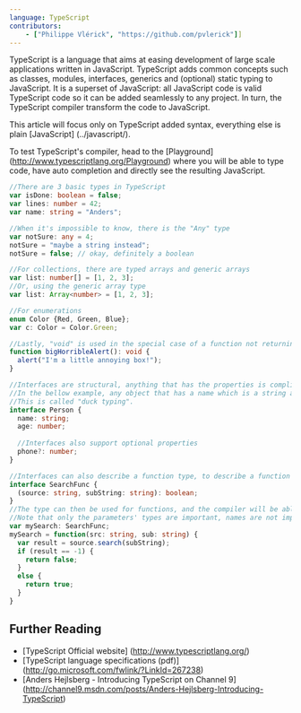 ```yaml
---
language: TypeScript
contributors:
    - ["Philippe Vlérick", "https://github.com/pvlerick"]]
---
```


TypeScript is a language that aims at easing development of large scale applications written in JavaScript.
TypeScript adds common concepts such as classes, modules, interfaces, generics and (optional) static typing to JavaScript.
It is a superset of JavaScript: all JavaScript code is valid TypeScript code so it can be added seamlessly to any project. In turn, the TypeScript compiler transform the code to JavaScript.

This article will focus only on TypeScript added syntax, everything else is plain [JavaScript] (../javascript/).

To test TypeScript's compiler, head to the [Playground] (http://www.typescriptlang.org/Playground) where you will be able to type code, have auto completion and directly see the resulting JavaScript.

```ts
//There are 3 basic types in TypeScript
var isDone: boolean = false;
var lines: number = 42;
var name: string = "Anders";

//When it's impossible to know, there is the "Any" type
var notSure: any = 4;
notSure = "maybe a string instead";
notSure = false; // okay, definitely a boolean

//For collections, there are typed arrays and generic arrays
var list: number[] = [1, 2, 3];
//Or, using the generic array type
var list: Array<number> = [1, 2, 3];

//For enumerations
enum Color {Red, Green, Blue};
var c: Color = Color.Green;

//Lastly, "void" is used in the special case of a function not returning anything
function bigHorribleAlert(): void {
  alert("I'm a little annoying box!");
}

//Interfaces are structural, anything that has the properties is compliant with the interface.
//In the bellow example, any object that has a name which is a string and an age which is a number is a Person.
//This is called "duck typing".
interface Person {
  name: string;
  age: number;
  
  //Interfaces also support optional properties
  phone?: number;
}

//Interfaces can also describe a function type, to describe a function signature
interface SearchFunc {
  (source: string, subString: string): boolean;
}
//The type can then be used for functions, and the compiler will be able to check that types are compliants
//Note that only the parameters' types are important, names are not important.
var mySearch: SearchFunc;
mySearch = function(src: string, sub: string) {
  var result = source.search(subString);
  if (result == -1) {
    return false;
  }
  else {
    return true;
  }
}


```



## Further Reading
 * [TypeScript Official website] (http://www.typescriptlang.org/)
 * [TypeScript language specifications (pdf)] (http://go.microsoft.com/fwlink/?LinkId=267238)
 * [Anders Hejlsberg - Introducing TypeScript on Channel 9] (http://channel9.msdn.com/posts/Anders-Hejlsberg-Introducing-TypeScript)
